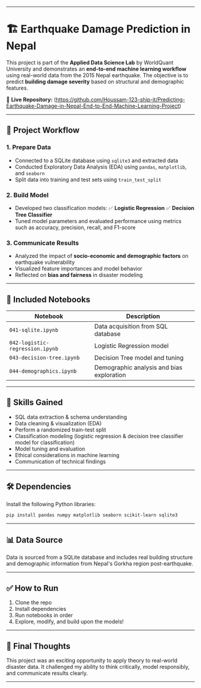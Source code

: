 

---

# 🏗️ Earthquake Damage Prediction in Nepal

This project is part of the **Applied Data Science Lab** by WorldQuant University and demonstrates an **end-to-end machine learning workflow** using real-world data from the 2015 Nepal earthquake. The objective is to predict **building damage severity** based on structural and demographic features.

🔗 **Live Repository:** (https://github.com/Houssam-123-ship-it/Predicting-Earthquake-Damage-in-Nepal-End-to-End-Machine-Learning-Project)

---

## 📌 Project Workflow

### 1. **Prepare Data**

* Connected to a SQLite database using `sqlite3` and extracted data
* Conducted Exploratory Data Analysis (EDA) using `pandas`, `matplotlib`, and `seaborn`
* Split data into training and test sets using `train_test_split`

### 2. **Build Model**

* Developed two classification models:
  ✅ **Logistic Regression**
  ✅ **Decision Tree Classifier**
* Tuned model parameters and evaluated performance using metrics such as accuracy, precision, recall, and F1-score

### 3. **Communicate Results**

* Analyzed the impact of **socio-economic and demographic factors** on earthquake vulnerability
* Visualized feature importances and model behavior
* Reflected on **bias and fairness** in disaster modeling

---

## 📘 Included Notebooks

| Notebook                        | Description                               |
| ------------------------------- | ----------------------------------------- |
| `041-sqlite.ipynb`              | Data acquisition from SQL database        |
| `042-logistic-regression.ipynb` | Logistic Regression model                 |
| `043-decision-tree.ipynb`       | Decision Tree model and tuning            |
| `044-demographics.ipynb`        | Demographic analysis and bias exploration |

---

## 🧠 Skills Gained

* SQL data extraction & schema understanding
* Data cleaning & visualization (EDA)
* Perform a randomized train-test split
* Classification modeling (logistic regression  & decision tree classifier model for classification)
* Model tuning and evaluation
* Ethical considerations in machine learning
* Communication of technical findings
---

## 🛠️ Dependencies

Install the following Python libraries:

```bash
pip install pandas numpy matplotlib seaborn scikit-learn sqlite3
```

---

## 📊 Data Source

Data is sourced from a SQLite database and includes real building structure and demographic information from Nepal's Gorkha region post-earthquake.

---

## ✅ How to Run

1. Clone the repo
2. Install dependencies
3. Run notebooks in order
4. Explore, modify, and build upon the models!

---

## 🏁 Final Thoughts

This project was an exciting opportunity to apply theory to real-world disaster data. It challenged my ability to think critically, model responsibly, and communicate results clearly.


---


